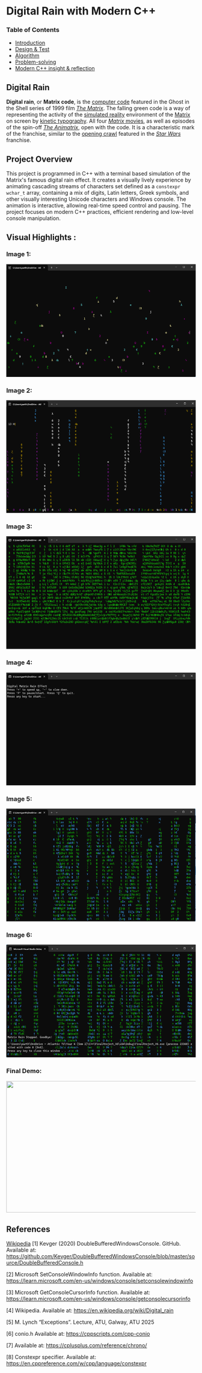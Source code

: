 # Digital Rain  with Modern C++


### Table of Contents
 - [Introduction](/docs/pages/Introduction.md)
 - [Design & Test](/docs/pages/Design&Test.md)
 - [Algorithm](/docs/pages/Algorithm.md)
 - [Problem-solving](/docs/pages/ProblemSolving.md)
 - [Modern C++ insight & reflection](/docs/pages/Insights.md)

## Digital Rain
**Digital rain**, or **Matrix code**, is the  [computer code](https://en.wikipedia.org/wiki/Source_code "Source code")   featured in the Ghost in the Shell series of 1999 film [_The Matrix_](https://en.wikipedia.org/wiki/The_Matrix "The Matrix"). The falling green code is a way of representing the activity of the [simulated reality](https://en.wikipedia.org/wiki/Simulated_reality "Simulated reality") environment of the [Matrix](https://en.wikipedia.org/wiki/Matrix_(fictional_universe) "Matrix (fictional universe)") on screen by [kinetic typography](https://en.wikipedia.org/wiki/Kinetic_typography "Kinetic typography"). All four [_Matrix_  movies](https://en.wikipedia.org/wiki/The_Matrix_(franchise) "The Matrix (franchise)"), as well as episodes of the spin-off _[The Animatrix](https://en.wikipedia.org/wiki/The_Animatrix)_, open with the code. It is a characteristic mark of the franchise, similar to the [opening crawl](https://en.wikipedia.org/wiki/Star_Wars_opening_crawl "Star Wars opening crawl") featured in the _[Star Wars](https://en.wikipedia.org/wiki/Star_Wars "Star Wars")_ franchise.

## Project Overview
This project is programmed in C++ with a terminal based simulation of the Matrix's famous digital rain effect. It creates a visually lively experience by animating cascading streams of characters set  defined as a `constexpr` `wchar_t` array, containing a mix of digits, Latin letters, Greek symbols, and other visually interesting Unicode characters and Windows console. The animation is interactive, allowing real-time speed control and pausing. The project focuses on modern C++ practices, efficient rendering and low-level console manipulation.

## Visual Highlights :
### Image 1:
<img src="https://raw.githubusercontent.com/par2hibATU/DigitalRain_Project.Cpp/main/docs/assets/images/1.png" width="650" height="300">

### Image 2:
<img src="https://raw.githubusercontent.com/par2hibATU/DigitalRain_Project.Cpp/main/docs/assets/images/2.png" width="650" height="300">

### Image 3:
<img src="https://raw.githubusercontent.com/par2hibATU/DigitalRain_Project.Cpp/main/docs/assets/images/3.png" width="650" height="300">

### Image 4:
<img src="https://raw.githubusercontent.com/par2hibATU/DigitalRain_Project.Cpp/main/docs/assets/images/4.png" width="650" height="300">

### Image 5:
<img src="https://raw.githubusercontent.com/par2hibATU/DigitalRain_Project.Cpp/main/docs/assets/images/5.png" width="650" height="300">

### Image 6:
<img src="https://raw.githubusercontent.com/par2hibATU/DigitalRain_Project.Cpp/main/docs/assets/images/6.png" width="650" height="300">

### Final Demo:
<img src="https://raw.githubusercontent.com/par2hibATU/DigitalRain_Project.Cpp/main/docs/assets/images/demo2.gif" width="550" height="350">



## References
[Wikipedia](https://en.wikipedia.org/wiki/Digital_rain)
[1] Kevger (2020) DoubleBufferedWindowsConsole. GitHub. Available at: https://github.com/Kevger/DoubleBufferedWindowsConsole/blob/master/source/DoubleBufferedConsole.h

[2] Microsoft SetConsoleWindowInfo function. Available at: https://learn.microsoft.com/en-us/windows/console/setconsolewindowinfo

[3] Microsoft GetConsoleCursorInfo function. Available at: https://learn.microsoft.com/en-us/windows/console/getconsolecursorinfo

[4] Wikipedia. Available at: https://en.wikipedia.org/wiki/Digital_rain

[5] M. Lynch “Exceptions”. Lecture, ATU, Galway, ATU 2025

[6] conio.h Available at: https://cppscripts.com/cpp-conio

[7] <chrono> Available at: https://cplusplus.com/reference/chrono/

[8] Constexpr specifier. Available at: https://en.cppreference.com/w/cpp/language/constexpr










